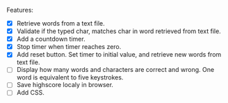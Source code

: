 Features:
- [x] Retrieve words from a text file.
- [x] Validate if the typed char, matches char in word retrieved from text file.
- [x] Add a countdown timer.
- [x] Stop timer when timer reaches zero.
- [x] Add reset button. Set timer to initial value, and retrieve new words from text file.
- [ ] Display how many words and characters are correct and wrong. One word is equivalent to five keystrokes.
- [ ] Save highscore localy in browser.
- [ ] Add CSS.
